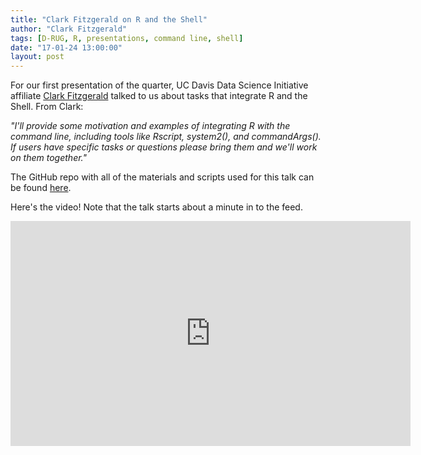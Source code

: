 ```yaml
---
title: "Clark Fitzgerald on R and the Shell"
author: "Clark Fitzgerald"
tags: [D-RUG, R, presentations, command line, shell]
date: "17-01-24 13:00:00"
layout: post
---
```


For our first presentation of the quarter, UC Davis Data Science Initiative affiliate [Clark Fitzgerald](http://clarkfitzg.github.io/) talked to us about tasks that integrate R and the Shell.  From Clark:

   *"I'll provide some motivation and examples of integrating R with the command line, including tools like Rscript, system2(), and commandArgs(). If users have specific tasks or questions please bring them and we'll work on them together."*
   
The GitHub repo with all of the materials and scripts used for this talk can be found [here](https://github.com/clarkfitzg/junkyard/tree/master/rshell).  

Here's the video!  Note that the talk starts about a minute in to the feed.  


<iframe width="640" height="360" src="https://www.youtube.com/embed/jgghG1K3740" frameborder="0" allowfullscreen></iframe>

